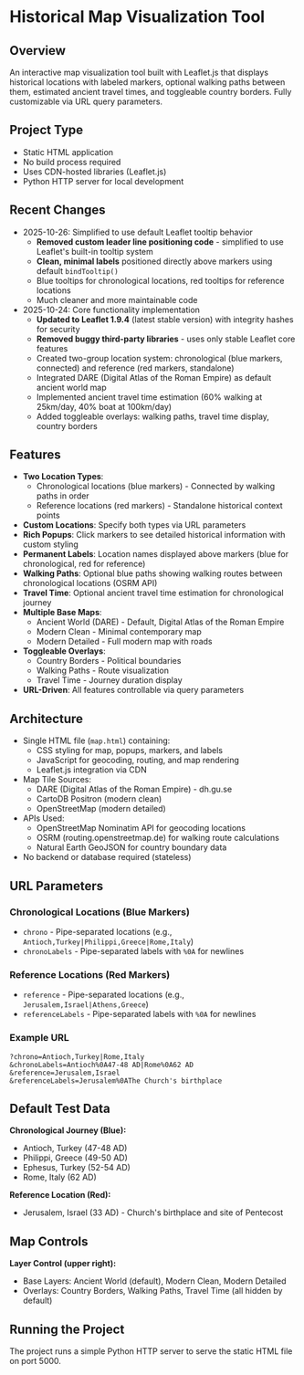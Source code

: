 # Historical Map Visualization Tool

## Overview
An interactive map visualization tool built with Leaflet.js that displays historical locations with labeled markers, optional walking paths between them, estimated ancient travel times, and toggleable country borders. Fully customizable via URL query parameters.

## Project Type
- Static HTML application
- No build process required
- Uses CDN-hosted libraries (Leaflet.js)
- Python HTTP server for local development

## Recent Changes
- 2025-10-26: Simplified to use default Leaflet tooltip behavior
  - **Removed custom leader line positioning code** - simplified to use Leaflet's built-in tooltip system
  - **Clean, minimal labels** positioned directly above markers using default `bindTooltip()`
  - Blue tooltips for chronological locations, red tooltips for reference locations
  - Much cleaner and more maintainable code
- 2025-10-24: Core functionality implementation
  - **Updated to Leaflet 1.9.4** (latest stable version) with integrity hashes for security
  - **Removed buggy third-party libraries** - uses only stable Leaflet core features
  - Created two-group location system: chronological (blue markers, connected) and reference (red markers, standalone)
  - Integrated DARE (Digital Atlas of the Roman Empire) as default ancient world map
  - Implemented ancient travel time estimation (60% walking at 25km/day, 40% boat at 100km/day)
  - Added toggleable overlays: walking paths, travel time display, country borders

## Features
- **Two Location Types**:
  - Chronological locations (blue markers) - Connected by walking paths in order
  - Reference locations (red markers) - Standalone historical context points
- **Custom Locations**: Specify both types via URL parameters
- **Rich Popups**: Click markers to see detailed historical information with custom styling
- **Permanent Labels**: Location names displayed above markers (blue for chronological, red for reference)
- **Walking Paths**: Optional blue paths showing walking routes between chronological locations (OSRM API)
- **Travel Time**: Optional ancient travel time estimation for chronological journey
- **Multiple Base Maps**:
  - Ancient World (DARE) - Default, Digital Atlas of the Roman Empire
  - Modern Clean - Minimal contemporary map
  - Modern Detailed - Full modern map with roads
- **Toggleable Overlays**:
  - Country Borders - Political boundaries
  - Walking Paths - Route visualization
  - Travel Time - Journey duration display
- **URL-Driven**: All features controllable via query parameters

## Architecture
- Single HTML file (`map.html`) containing:
  - CSS styling for map, popups, markers, and labels
  - JavaScript for geocoding, routing, and map rendering
  - Leaflet.js integration via CDN
- Map Tile Sources:
  - DARE (Digital Atlas of the Roman Empire) - dh.gu.se
  - CartoDB Positron (modern clean)
  - OpenStreetMap (modern detailed)
- APIs Used:
  - OpenStreetMap Nominatim API for geocoding locations
  - OSRM (routing.openstreetmap.de) for walking route calculations
  - Natural Earth GeoJSON for country boundary data
- No backend or database required (stateless)

## URL Parameters

### Chronological Locations (Blue Markers)
- `chrono` - Pipe-separated locations (e.g., `Antioch,Turkey|Philippi,Greece|Rome,Italy`)
- `chronoLabels` - Pipe-separated labels with `%0A` for newlines

### Reference Locations (Red Markers)
- `reference` - Pipe-separated locations (e.g., `Jerusalem,Israel|Athens,Greece`)
- `referenceLabels` - Pipe-separated labels with `%0A` for newlines

### Example URL
```
?chrono=Antioch,Turkey|Rome,Italy
&chronoLabels=Antioch%0A47-48 AD|Rome%0A62 AD
&reference=Jerusalem,Israel
&referenceLabels=Jerusalem%0AThe Church's birthplace
```

## Default Test Data
**Chronological Journey (Blue):**
- Antioch, Turkey (47-48 AD)
- Philippi, Greece (49-50 AD)
- Ephesus, Turkey (52-54 AD)
- Rome, Italy (62 AD)

**Reference Location (Red):**
- Jerusalem, Israel (33 AD) - Church's birthplace and site of Pentecost

## Map Controls
**Layer Control (upper right):**
- Base Layers: Ancient World (default), Modern Clean, Modern Detailed
- Overlays: Country Borders, Walking Paths, Travel Time (all hidden by default)

## Running the Project
The project runs a simple Python HTTP server to serve the static HTML file on port 5000.
